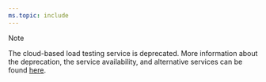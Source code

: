 ```yaml
---
ms.topic: include
---
```


> [!NOTE]  
> The cloud-based load testing service is deprecated. More information about the deprecation, the service availability, and alternative services can be found [here](../load-test/overview.md).
